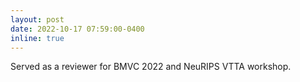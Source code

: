 ```yaml
---
layout: post
date: 2022-10-17 07:59:00-0400
inline: true
---
```


Served as a reviewer for BMVC 2022 and NeuRIPS VTTA workshop.

